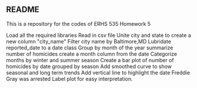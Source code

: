 ## README

This is a repository for the codes of ERHS 535 Homework 5

Load all the required libraries 
Read in csv file 
Unite city and state to create a new column "city_name"
Filter city name by Baltimore,MD
Lubridate reported_date to a date class
Group by month of the year
summarize number of homicides 
create a month column from the date 
Categorize months by winter and summer season 
Create a bar plot of number of homicides by date grouped by season 
Add smoothed curve to show seasonal and long term trends 
Add vertical line to highlight the date Freddie Gray was arrested
Label plot for easy interpretation. 